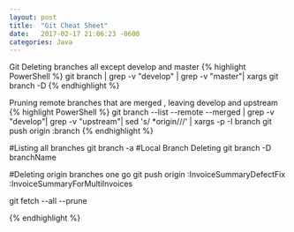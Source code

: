 ```yaml
---
layout: post
title:  "Git Cheat Sheet"
date:   2017-02-17 21:06:23 -0600
categories: Java
---
```

Git Deleting branches all except develop and master
{% highlight PowerShell %}
git branch | grep -v "develop" | grep -v "master"| xargs git branch -D
{% endhighlight %}


Pruning remote branches that are merged , leaving develop and upstream
{% highlight PowerShell %}
 git branch --list --remote --merged | grep -v "develop"| grep -v "upstream"|  sed 's/ *origin\///'  | xargs -p -I branch git push origin :branch
{% endhighlight %}

#Listing all branches
git branch -a
#Local Branch Deleting
git branch -D  branchName

#Deleting origin branches one go
git push origin :InvoiceSummaryDefectFix  :InvoiceSummaryForMultiInvoices

git fetch --all --prune

{% endhighlight %}
